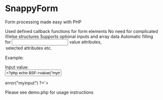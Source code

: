 # SnappyForm
 Form processing made easy with PHP
 
 Used defined callback functions for form elements
 No need for complicated if/else structures
 Supports optional inputs and array data
 Automatic filling for <input> value attributes, <option> selected attributes etc. 
 
 Example:
 
 <label for='myinput'>Input value:</label><br>
 <input name='myinput' id='myinput' value='<?php echo $SF->value("myinput") ?>'><br>
 <?php echo $SF->error("myinput") ?>'>
 
 Please see demo.php for usage instructions
 

